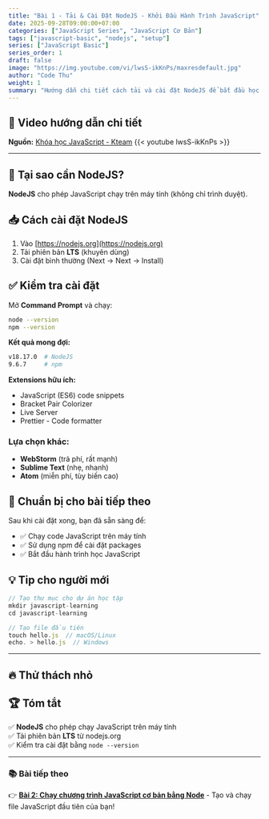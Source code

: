 ```yaml
---
title: "Bài 1 - Tải & Cài Đặt NodeJS - Khởi Đầu Hành Trình JavaScript"
date: 2025-09-28T09:00:00+07:00
categories: ["JavaScript Series", "JavaScript Cơ Bản"]
tags: ["javascript-basic", "nodejs", "setup"]
series: ["JavaScript Basic"]
series_order: 1
draft: false
image: "https://img.youtube.com/vi/lwsS-ikKnPs/maxresdefault.jpg"
author: "Code Thu"
weight: 1
summary: "Hướng dẫn chi tiết cách tải và cài đặt NodeJS để bắt đầu học JavaScript từ con số 0"
---
```


## 🎥 Video hướng dẫn chi tiết
**Nguồn:** [Khóa học JavaScript - Kteam](https://www.youtube.com/playlist?list=PL33lvabfss1ywJRoh40x9fmAfgbI1hpVX)
{{< youtube lwsS-ikKnPs >}}

---

## 🚀 Tại sao cần NodeJS?

**NodeJS** cho phép JavaScript chạy trên máy tính (không chỉ trình duyệt).

## 📥 Cách cài đặt NodeJS

1. Vào [https://nodejs.org](https://nodejs.org)
2. Tải phiên bản **LTS** (khuyên dùng)
3. Cài đặt bình thường (Next → Next → Install)

## ✅ Kiểm tra cài đặt

Mở **Command Prompt** và chạy:

```bash
node --version
npm --version
```

**Kết quả mong đợi:**
```bash
v18.17.0  # NodeJS
9.6.7     # npm
```

**Extensions hữu ích:**
- JavaScript (ES6) code snippets
- Bracket Pair Colorizer
- Live Server
- Prettier - Code formatter

### Lựa chọn khác:
- **WebStorm** (trả phí, rất mạnh)
- **Sublime Text** (nhẹ, nhanh)
- **Atom** (miễn phí, tùy biến cao)

## 🎯 Chuẩn bị cho bài tiếp theo

Sau khi cài đặt xong, bạn đã sẵn sàng để:
- ✅ Chạy code JavaScript trên máy tính
- ✅ Sử dụng npm để cài đặt packages
- ✅ Bắt đầu hành trình học JavaScript

## 💡 Tip cho người mới

```javascript
// Tạo thư mục cho dự án học tập
mkdir javascript-learning
cd javascript-learning

// Tạo file đầu tiên
touch hello.js  // macOS/Linux
echo. > hello.js  // Windows
```

---

## 🔥 Thử thách nhỏ

## 🏆 Tóm tắt

✅ **NodeJS** cho phép chạy JavaScript trên máy tính  
✅ Tải phiên bản **LTS** từ nodejs.org  
✅ Kiểm tra cài đặt bằng `node --version`

---

### 📚 Bài tiếp theo
👉 [**Bài 2: Chạy chương trình JavaScript cơ bản bằng Node**](../bai-2-chay-chuong-trinh-js/) - Tạo và chạy file JavaScript đầu tiên của bạn!
